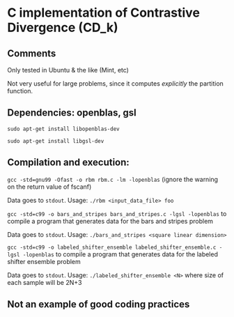 # C implementation of Contrastive Divergence (CD_k)

## Comments

Only tested in Ubuntu & the like (Mint, etc)

Not very useful for large problems, since it computes *explicitly* the partition function.

## Dependencies: openblas, gsl

`sudo apt-get install libopenblas-dev`

`sudo apt-get install libgsl-dev`

## Compilation and execution:

`gcc -std=gnu99 -Ofast -o rbm rbm.c -lm -lopenblas` 
(ignore the warning on the return value of fscanf)

Data goes to `stdout`. Usage: `./rbm <input_data_file> foo`


`gcc -std=c99 -o bars_and_stripes bars_and_stripes.c -lgsl -lopenblas`
to compile a program that generates data for the bars and stripes problem

Data goes to `stdout`. Usage: `./bars_and_stripes <square linear dimension>`


`gcc -std=c99 -o labeled_shifter_ensemble labeled_shifter_ensemble.c -lgsl -lopenblas`
to compile a program that generates data for the labeled shifter ensemble problem

Data goes to `stdout`. Usage: `./labeled_shifter_ensemble <N>` where size of each sample will be 2N+3

## Not an example of good coding practices

